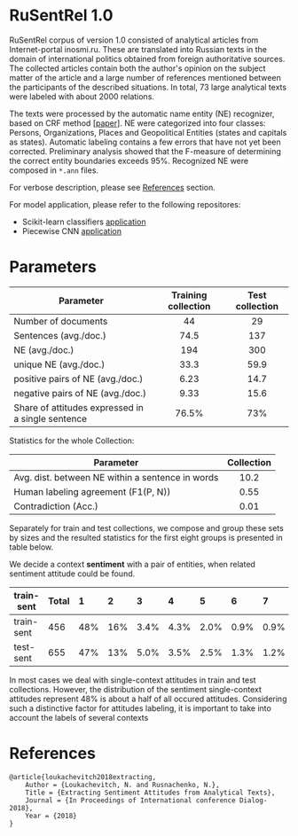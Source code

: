 # RuSentRel 1.0

RuSentRel corpus of version 1.0 consisted of analytical articles from Internet-portal inosmi.ru. 
These are translated into Russian texts in the domain of international politics
obtained from foreign authoritative sources.
The collected articles contain both the author's opinion on the subject matter of the 
article and a large number of references mentioned between the participants of the 
described situations. In total, 73 large analytical texts were labeled with about 2000
relations.

The texts were processed by the automatic name entity (NE) recognizer, based on CRF method [[paper]](https://pdfs.semanticscholar.org/5eb6/6e658a9c306b846c84da8b5cbd0e150ab64a.pdf).
NE were categorized into four classes: Persons, Organizations, Places and Geopolitical Entities 
(states and capitals as states). 
Automatic labeling contains a few errors that have not yet been corrected. Preliminary analysis 
showed that the F-measure of determining the correct entity boundaries exceeds 95%.
Recognized NE were composed in `*.ann` files.

For verbose description, please see [References](#references) section.

For model application, please refer to the following repositores: 
* Scikit-learn classifiers [application](https://github.com/nicolay-r/sentiment-relation-classifiers)
* Piecewise CNN [application](https://github.com/nicolay-r/sentiment-pcnn)

# Parameters

| Parameter                                         |  Training collection |  Test collection |
|---------------------------------------------------|:--------------------:|:----------------:|
| Number of documents                               | 44                   | 29               |
| Sentences (avg./doc.)                             | 74.5                 | 137              |
| NE (avg./doc.)                                    | 194                  | 300              |
| unique NE (avg./doc.)                             | 33.3                 | 59.9             |
| positive pairs of NE (avg./doc.)                  | 6.23                 | 14.7             |
| negative pairs of NE (avg./doc.)                  | 9.33                 | 15.6             |
| Share of attitudes expressed in a single sentence | 76.5\%               | 73\%             |

Statistics for the whole Collection:

| Parameter                                        | Collection |
|--------------------------------------------------|:----------:|
| Avg. dist. between NE within a sentence in words | 10.2       |
| Human labeling agreement (F1(P, N))              | 0.55       |
| Contradiction (Acc.)                             | 0.01       |

Separately for train and test collections, we compose and group these sets by sizes and the resulted statistics for the
first eight groups is presented in table below.

We decide a context **sentiment** with a pair of entities, when related sentiment attitude could be found.


|train-sent | Total | 1     | 2      | 3     | 4       | 5       | 6      | 7      | 8    |
|-----------|:------|:------|:-------|:------|:--------|:--------|:-------|:-------|------|
|train-sent | 456   | 48\%  | 16\%   | 3.4\% | 4.3\%   | 2.0\%   | 0.9\%  | 0.9\%  | 0.9\%|
|test-sent  | 655   | 47\%  | 13\%   | 5.0\% | 3.5\%   | 2.5\%   | 1.3\%  | 1.2\%  | 1.3\%|

In most cases we deal with single-context attitudes in train and test collections. However, the distribution of the
sentiment single-context attitudes represent 48%
is about a half of all occured attitudes.
Considering such a distinctive factor for attitudes labeling, it is important to take into account the labels of several contexts

# References
<a name="references"></a>
```
@article{loukachevitch2018extracting,
    Author = {Loukachevitch, N. and Rusnachenko, N.},
    Title = {Extracting Sentiment Attitudes from Analytical Texts},
    Journal = {In Proceedings of International conference Dialog-2018},
    Year = {2018}
}
```
